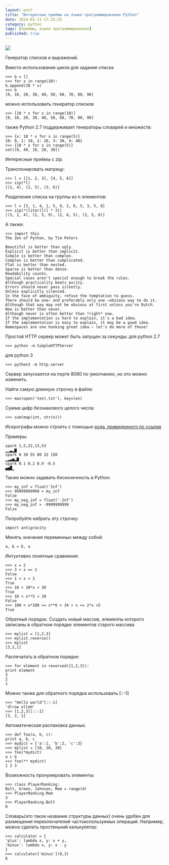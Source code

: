 ```yaml
---
layout: post
title: "Интересные приёмы на языке программирования Python"
date: 2014-02-11 17:15:25
category: python
tags: [приемы, языки программирования]
published: true
---
```


<img src="https://www.python.org/static/community_logos/python-logo-master-v3-TM.png" class="img-responsive" /><br />

Генератор списков и выражений.

Вместо использования цикла для задания списка

    >>> b = []
    >>> for x in range(10):
    b.append(10 * x)
    >>> b
    [0, 10, 20, 30, 40, 50, 60, 70, 80, 90]

можно использовать генератор списков

    >>> [10 * x for x in range(10)]
    [0, 10, 20, 30, 40, 50, 60, 70, 80, 90]

также Python 2.7 поддерживает генераторы словарей и множеств:

    >>> {x: 10 * x for x in range(5)}
    {0: 0, 1: 10, 2: 20, 3: 30, 4: 40}
    >>> {10 * x for x in range(5)}
    set([0, 40, 10, 20, 30])

Интересные приёмы с zip.

Транспонировать матрицу:

    >>> l = [­[1, 2, 3], [4, 5, 6]]
    >>> zip(*l)
    [(1, 4), (2, 5), (3, 6)]

Разделение списка на группы из n элементов:

    >>> l = [3, 1, 4, 1, 5, 9, 2, 6, 5, 3, 5, 8]
    >>> zip(*([iter(l)] * 3))
    [(3, 1, 4), (1, 5, 9), (2, 6, 5), (3, 5, 8)]

А также:

    >>> import this
    The Zen of Python, by Tim Peters

    Beautiful is better than ugly.
    Explicit is better than implicit.
    Simple is better than complex.
    Complex is better than complicated.
    Flat is better than nested.
    Sparse is better than dense.
    Readability counts.
    Special cases aren't special enough to break the rules.
    Although practicality beats purity.
    Errors should never pass silently.
    Unless explicitly silenced.
    In the face of ambiguity, refuse the temptation to guess.
    There should be one— and preferably only one —obvious way to do it.
    Although that way may not be obvious at first unless you're Dutch.
    Now is better than never.
    Although never is often better than *right* now.
    If the implementation is hard to explain, it's a bad idea.
    If the implementation is easy to explain, it may be a good idea.
    Namespaces are one honking great idea — let's do more of those!

Простой HTTP сервер может быть запущен за секунды:
для python 2.7

    >>> python -m SimpleHTTPServer

для python 3

    >>> python3 -m http.server

Сервер запускается на порте 8080 по умолчанию, но это можно изменить. 

Найти самую длинную строчку в файле:

    >>> max(open('test.txt'), key=len)

Сумма цифр беззнакового целого числа:

    >>> sum(map(int, str(n)))

Искрографы можно строить с помощью [кода, приведенного по ссылке](https://gist.github.com/stefanv/1371985)

Примеры:

    spark 1,5,22,13,53
    ▁▁▃▂▇
    spark 0 30 55 80 33 150 
    ▁▂▃▅▂▇
    spark 0.1 0.2 0.9 -0.5
    ▄▅█▁

Также можно задавать бесконечность в Python:

    >>> my_inf = float('Inf')
    >>> 99999999999 > my_inf
    False
    >>> my_neg_inf = float('-Inf')
    >>> my_neg_inf > -9999999999
    False

Попробуйте набрать эту строчку:

    import antigravity

Менять значения переменных между собой:

    a, b = b, a

Интуитивно понятные сравнения:

    >>> x = 2
    >>> 3 > x == 1
    False
    >>> 1 < x < 3
    True
    >>> 10 < 10*x < 30 
    True
    >>> 10 < x**5 < 30 
    False
    >>> 100 < x*100 >= x**6 + 34 > x <= 2*x <5
    True

Обратный порядок.
Создать новый массив, элементы которого записаны в обратном порядке элементов старого массива

    >>> mylist = [1,2,3]
    >>> mylist.reverse()
    >>> mylist
    [3,2,1]

Распечатать в обратном порядке:

    >>> for element in reversed([1,2,3]): 
    print element
    3
    2
    1

Можно также для обратного порядка использовать [::-1]

    >>> "Hello world"[::-1]
    'dlrow olleH'
    >>> [1,2,3][::-1]
    [3, 2, 1]

Автоматическая распаковка данных.

    >>> def foo(a, b, c):
    print a, b, c
    >>> mydict = {'a':1, 'b':2, 'c':3}
    >>> mylist = [10, 20, 30]
    >>> foo(*mydict)
    a c b
    >>> foo(** mydict)
    1 2 3

Возможность пронумеровать элементы:

    >>> class PlayerRanking:
    Bolt, Green, Johnson, Mom = range(4) 
    >>> PlayerRanking.Mom
    3
    >>> PlayerRanking.Bolt
    0

Словарь(это такое название структуры данных) очень удобен для размещения переключателей частоиспользуемых операций. Например, можно сделать простенький калькулятор:

    >>> calculator = {
    'plus': lambda x, y: x + y,
    'minus': lambda x, y: x - y
    }
    >>> calculator['minus'](9,3)
    6
